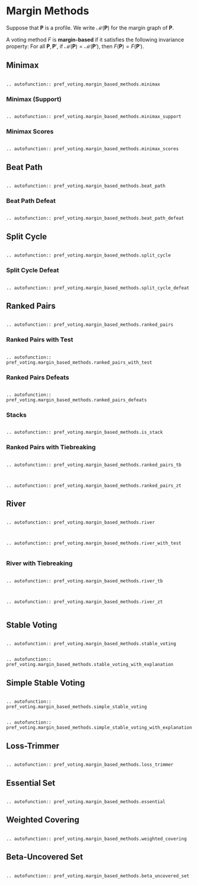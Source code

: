 Margin Methods
=======================================

Suppose that $\mathbf{P}$ is a profile.  We write $\mathcal{M}(\mathbf{P})$ for the margin graph of $\mathbf{P}$. 

A voting method $F$ is **margin-based** if it satisfies the following invariance property: For all $\mathbf{P}, \mathbf{P}'$, if $\mathcal{M}(\mathbf{P})= \mathcal{M}(\mathbf{P}')$, then $F(\mathbf{P}) = F(\mathbf{P}')$. 


## Minimax

```{eval-rst}

.. autofunction:: pref_voting.margin_based_methods.minimax

```

### Minimax (Support)

```{eval-rst}

.. autofunction:: pref_voting.margin_based_methods.minimax_support

```

### Minimax Scores

```{eval-rst}

.. autofunction:: pref_voting.margin_based_methods.minimax_scores

```

## Beat Path

```{eval-rst}

.. autofunction:: pref_voting.margin_based_methods.beat_path

```


### Beat Path Defeat

```{eval-rst}

.. autofunction:: pref_voting.margin_based_methods.beat_path_defeat

```

## Split Cycle

```{eval-rst}

.. autofunction:: pref_voting.margin_based_methods.split_cycle

```


### Split Cycle Defeat

```{eval-rst}

.. autofunction:: pref_voting.margin_based_methods.split_cycle_defeat

```

## Ranked Pairs

```{eval-rst}

.. autofunction:: pref_voting.margin_based_methods.ranked_pairs

```



### Ranked Pairs with Test

```{eval-rst}

.. autofunction:: pref_voting.margin_based_methods.ranked_pairs_with_test

```

### Ranked Pairs Defeats

```{eval-rst}

.. autofunction:: pref_voting.margin_based_methods.ranked_pairs_defeats

```

### Stacks

```{eval-rst}

.. autofunction:: pref_voting.margin_based_methods.is_stack

```


### Ranked Pairs with Tiebreaking

```{eval-rst}

.. autofunction:: pref_voting.margin_based_methods.ranked_pairs_tb


```

```{eval-rst}

.. autofunction:: pref_voting.margin_based_methods.ranked_pairs_zt

```


## River

```{eval-rst}

.. autofunction:: pref_voting.margin_based_methods.river


```

```{eval-rst}

.. autofunction:: pref_voting.margin_based_methods.river_with_test


```

### River with Tiebreaking

```{eval-rst}

.. autofunction:: pref_voting.margin_based_methods.river_tb


```

```{eval-rst}

.. autofunction:: pref_voting.margin_based_methods.river_zt


```


## Stable Voting

```{eval-rst}

.. autofunction:: pref_voting.margin_based_methods.stable_voting
```

```{eval-rst}

.. autofunction:: pref_voting.margin_based_methods.stable_voting_with_explanation

```


## Simple Stable Voting

```{eval-rst}

.. autofunction:: pref_voting.margin_based_methods.simple_stable_voting

```


```{eval-rst}

.. autofunction:: pref_voting.margin_based_methods.simple_stable_voting_with_explanation

```


## Loss-Trimmer

```{eval-rst}

.. autofunction:: pref_voting.margin_based_methods.loss_trimmer

```
 

## Essential Set

```{eval-rst}

.. autofunction:: pref_voting.margin_based_methods.essential

```
 
## Weighted Covering

```{eval-rst}

.. autofunction:: pref_voting.margin_based_methods.weighted_covering

```

## Beta-Uncovered Set

```{eval-rst}

.. autofunction:: pref_voting.margin_based_methods.beta_uncovered_set

```